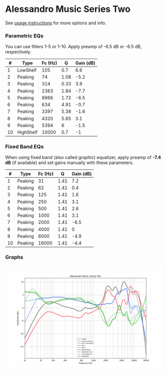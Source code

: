 # Alessandro Music Series Two
See [usage instructions](https://github.com/jaakkopasanen/AutoEq#usage) for more options and info.

### Parametric EQs
You can use filters 1-5 or 1-10. Apply preamp of -6.5 dB or -6.5 dB, respectively.

|   # | Type      |   Fc (Hz) |    Q |   Gain (dB) |
|-----|-----------|-----------|------|-------------|
|   1 | LowShelf  |       105 | 0.7  |         6.6 |
|   2 | Peaking   |        74 | 1.08 |        -5.2 |
|   3 | Peaking   |       314 | 0.33 |         3.9 |
|   4 | Peaking   |      2363 | 1.84 |        -7.7 |
|   5 | Peaking   |      8966 | 1.72 |        -6.5 |
|   6 | Peaking   |       634 | 4.91 |        -0.7 |
|   7 | Peaking   |      3397 | 5.38 |        -1.6 |
|   8 | Peaking   |      4320 | 5.65 |         3.1 |
|   9 | Peaking   |      5394 | 6    |        -1.5 |
|  10 | HighShelf |     10000 | 0.7  |        -1   |

### Fixed Band EQs
When using fixed band (also called graphic) equalizer, apply preamp of **-7.4 dB** (if available) and set gains manually with these parameters.

|   # | Type    |   Fc (Hz) |    Q |   Gain (dB) |
|-----|---------|-----------|------|-------------|
|   1 | Peaking |        31 | 1.41 |         7.2 |
|   2 | Peaking |        62 | 1.41 |         0.4 |
|   3 | Peaking |       125 | 1.41 |         1.6 |
|   4 | Peaking |       250 | 1.41 |         3.1 |
|   5 | Peaking |       500 | 1.41 |         2.6 |
|   6 | Peaking |      1000 | 1.41 |         3.1 |
|   7 | Peaking |      2000 | 1.41 |        -6.5 |
|   8 | Peaking |      4000 | 1.41 |         0   |
|   9 | Peaking |      8000 | 1.41 |        -4.9 |
|  10 | Peaking |     16000 | 1.41 |        -4.4 |

### Graphs
![](./Alessandro%20Music%20Series%20Two.png)
